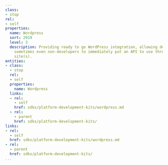 ```yaml
---
class:
- stop
rel:
- self
properties:
  name: Wordpress
  sort: 2919
  level: 3
  description: Providing ready to go WordPress integration, allowing developers, and
    sometimes even non-developers to immediately put an API to use through their WordPress
    site(s).
entities:
- class:
  - stop
  rel:
  - self
  properties:
    name: Wordpress
  links:
  - rel:
    - self
    href: sdks/platform-development-kits/wordpress.md
  - rel:
    - parent
    href: sdks/platform-development-kits/
links:
- rel:
  - self
  href: sdks/platform-development-kits/wordpress.md
- rel:
  - parent
  href: sdks/platform-development-kits/
...
```

